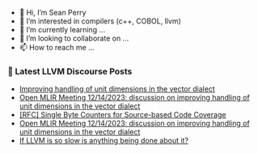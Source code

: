 - 👋 Hi, I’m Sean Perry
- 👀 I’m interested in compilers (c++, COBOL, llvm)
- 🌱 I’m currently learning ...
- 💞️ I’m looking to collaborate on ...
- 📫 How to reach me ...

<!---
s66perry/s66perry is a ✨ special ✨ repository because its `README.md` (this file) appears on your GitHub profile.
You can click the Preview link to take a look at your changes.
--->
### 📕 Latest LLVM Discourse Posts

<!-- DISCOURSE-LLVM:START -->
- [Improving handling of unit dimensions in the vector dialect](https://discourse.llvm.org/t/improving-handling-of-unit-dimensions-in-the-vector-dialect/75216?page=2#post_29)
- [Open MLIR Meeting 12/14/2023: discussion on improving handling of unit dimensions in the vector dialect](https://discourse.llvm.org/t/open-mlir-meeting-12-14-2023-discussion-on-improving-handling-of-unit-dimensions-in-the-vector-dialect/75683#post_4)
- [[RFC] Single Byte Counters for Source-based Code Coverage](https://discourse.llvm.org/t/rfc-single-byte-counters-for-source-based-code-coverage/75685#post_5)
- [Open MLIR Meeting 12/14/2023: discussion on improving handling of unit dimensions in the vector dialect](https://discourse.llvm.org/t/open-mlir-meeting-12-14-2023-discussion-on-improving-handling-of-unit-dimensions-in-the-vector-dialect/75683#post_3)
- [If LLVM is so slow is anything being done about it?](https://discourse.llvm.org/t/if-llvm-is-so-slow-is-anything-being-done-about-it/75389?page=3#post_52)
<!-- DISCOURSE-LLVM:END -->
